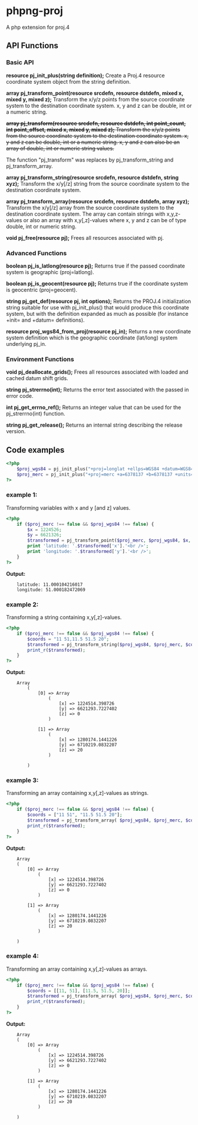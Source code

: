 # phpng-proj

A php extension for proj.4

## API Functions

### Basic API

**resource pj_init_plus(string definition);**
Create a Proj.4 resource coordinate system object from the string definition.

**array pj_transform_point(resource srcdefn, resource dstdefn, mixed x, mixed y, mixed z);**
Transform the x/y/z points from the source coordinate system to the destination coordinate system.
x, y and z can be double, int or a numeric string.

~~**array pj_transform(resource srcdefn, resource dstdefn, int point_count, int point_offset, mixed x, mixed y, mixed z);**
Transform the x/y/z points from the source coordinate system to the destination coordinate system.
x, y and z can be double, int or a numeric string.
x, y and z can also be an array of double, int or numeric string values.~~

The function "pj_transform" was replaces by pj_transform_string and pj_transform_array.

**array pj_transform_string(resource srcdefn, resource dstdefn, string xyz);**
Transform the x/y[/z] string from the source coordinate system to the destination coordinate system.

**array pj_transform_array(resource srcdefn, resource dstdefn, array xyz);**
Transform the x/y[/z] array from the source coordinate system to the destination coordinate system.
The array can contain strings with x,y,z-values or also an array with x,y[,z]-values where x, y and z can be of type double, int or numeric string.

**void pj_free(resource pj);**
Frees all resources associated with pj.

### Advanced Functions

**boolean pj_is_latlong(resource pj);**
Returns true if the passed coordinate system is geographic (proj=latlong).
  
**boolean pj_is_geocent(resource pj);**
Returns true if the coordinate system is geocentric (proj=geocent).

**string pj_get_def(resource pj, int options);**
Returns the PROJ.4 initialization string suitable for use with pj_init_plus() that would produce this coordinate system, but with the definition expanded as much as possible (for instance +init= and +datum= definitions).

**resource proj_wgs84_from_proj(resource pj_in);**
Returns a new coordinate system definition which is the geographic coordinate (lat/long) system underlying pj_in.

### Environment Functions

**void pj_deallocate_grids();**
Frees all resources associated with loaded and cached datum shift grids.

**string pj_strerrno(int);**
Returns the error text associated with the passed in error code.

**int pj_get_errno_ref();**
Returns an integer value that can be used for the pj_strerrno(int) function.

**string pj_get_release();**
Returns an internal string describing the release version.

## Code examples

```php
<?php  
	$proj_wgs84 = pj_init_plus("+proj=longlat +ellps=WGS84 +datum=WGS84 +no_defs");
	$proj_merc = pj_init_plus("+proj=merc +a=6378137 +b=6378137 +units=m +k=1.0 +nadgrids=@null +no_defs");
?>
```

### example 1:
Transforming variables with x and y [and z] values.
```php
<?php  
	if ($proj_merc !== false && $proj_wgs84 !== false) {  
	    $x = 1224526;
	    $y = 6621326;
	    $transformed = pj_transform_point($proj_merc, $proj_wgs84, $x, $y);  
	    print 'latitude: '.$transformed['x'].'<br />';  
	    print 'longitude: '.$transformed['y'].'<br />';  
	}
?>
```

**Output:**
```
	latitude: 11.000104216017
	longitude: 51.000182472069
```

### example 2:
Transforming a string containing x,y[,z]-values.
```php
<?php  
	if ($proj_merc !== false && $proj_wgs84 !== false) {  
	    $coords = "11 51,11.5 51.5 20";
	    $transformed = pj_transform_string($proj_wgs84, $proj_merc, $coords);  
	    print_r($transformed);  
	}
?>
```

**Output:**
```
	Array
        (
            [0] => Array
                (
                    [x] => 1224514.398726
                    [y] => 6621293.7227402
                    [z] => 0
                )

            [1] => Array
                (
                    [x] => 1280174.1441226
                    [y] => 6710219.0832207
                    [z] => 20
                )

        )
```

### example 3:
Transforming an array containing x,y[,z]-values as strings.
```php
<?php  
	if ($proj_merc !== false && $proj_wgs84 !== false) {  
	    $coords = ["11 51", "11.5 51.5 20"];
	    $transformed = pj_transform_array( $proj_wgs84, $proj_merc, $coords );
	    print_r($transformed);  
	}
?>
```

**Output:**
```
	Array
	(
	    [0] => Array
	        (
	            [x] => 1224514.398726
	            [y] => 6621293.7227402
	            [z] => 0
	        )
	
	    [1] => Array
	        (
	            [x] => 1280174.1441226
	            [y] => 6710219.0832207
	            [z] => 20
	        )
	
	)
```

### example 4:
Transforming an array containing x,y[,z]-values as arrays.
```php
<?php  
	if ($proj_merc !== false && $proj_wgs84 !== false) {  
	    $coords = [[11, 51], [11.5, 51.5, 20]];
	    $transformed = pj_transform_array( $proj_wgs84, $proj_merc, $coords );
	    print_r($transformed);  
	}
?>
```

**Output:**
```
	Array
	(
	    [0] => Array
	        (
	            [x] => 1224514.398726
	            [y] => 6621293.7227402
	            [z] => 0
	        )
	
	    [1] => Array
	        (
	            [x] => 1280174.1441226
	            [y] => 6710219.0832207
	            [z] => 20
	        )
	
	)
```
